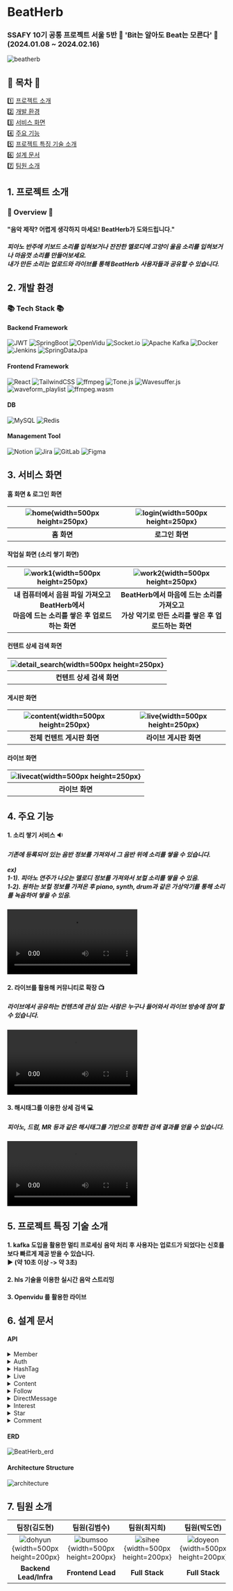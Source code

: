 # BeatHerb
### SSAFY 10기 공통 프로젝트 서울 5반 :musical_score: 'Bit는 알아도 Beat는 모른다' :musical_score: <br /> (2024.01.08 ~ 2024.02.16)

![beatherb](/uploads/5e6cf29a813b761fe830cc749e19996f/beatherb.PNG)

## :green_book: 목차 :green_book:
:one: [프로젝트 소개](#1-프로젝트-소개) <br/>
:two: [개발 환경](#2-개발-환경)<br/>
:three: [서비스 화면](#3-서비스-화면) <br/>
:four: [주요 기능](#4-주요-기능) <br/>
:five: [프로젝트 특징 기술 소개](#5-프로젝트-특징-기술-소개) <br/>
:six: [설계 문서](#6-설계-문서) <br/>
:seven: [팀원 소개](#7-팀원-소개) <br/>

## 1. 프로젝트 소개
### :scroll: Overview :scroll:
#### "음악 제작? 어렵게 생각하지 마세요! BeatHerb가 도와드립니다."
##### 피아노 반주에 키보드 소리를 입혀보거나 잔잔한 멜로디에 고양이 울음 소리를 입혀보거나 마음껏 소리를 만들어보세요. <br /> 내가 만든 소리는 업로드와 라이브를 통해 BeatHerb 사용자들과 공유할 수 있습니다.

## 2. 개발 환경
### :books: Tech Stack :books:
#### Backend Framework
![JWT](https://img.shields.io/badge/JWT-black?style=for-the-badge&logo=JSON%20web%20tokens)
![SpringBoot](https://img.shields.io/badge/SpringBoot-6DB33F?style=for-the-badge&logo=SpringBoot&logoColor=white)
![OpenVidu](https://img.shields.io/badge/OpenVidu-yellow?style=for-the-badge&logo=LiveChat&logoColor=white)
![Socket.io](https://img.shields.io/badge/WebSocket-blue?style=for-the-badge&logo=Socket.io)
![Apache Kafka](https://img.shields.io/badge/Apache%20Kafka-000?style=for-the-badge&logo=apachekafka)
![Docker](https://img.shields.io/badge/docker-%230db7ed.svg?style=for-the-badge&logo=docker&logoColor=white)
![Jenkins](https://img.shields.io/badge/jenkins-%232C5263.svg?style=for-the-badge&logo=jenkins&logoColor=white)
![SpringDataJpa](https://img.shields.io/badge/Spring_Data_Jpa-6DB33F?style=for-the-badge&logo=spring&logoColor=white)
#### Frontend Framework
![React](https://img.shields.io/badge/react-%2320232a.svg?style=for-the-badge&logo=react&logoColor=%2361DAFB)
![TailwindCSS](https://img.shields.io/badge/tailwindcss-%2338B2AC.svg?style=for-the-badge&logo=tailwind-css&logoColor=white)
![ffmpeg](https://img.shields.io/badge/ffmpeg-007808?style=for-the-badge&logo=ffmpeg)
![Tone.js](https://img.shields.io/badge/Tone.js-red?style=for-the-badge&logo=Tone.js)
![Wavesuffer.js](https://img.shields.io/badge/Wavesuffer.js-orange?style=for-the-badge&logo=Wavesuffer.js)
![waveform_playlist](https://img.shields.io/badge/waveform_playlist-green?style=for-the-badge&logo=waveform_playlist)
![ffmpeg.wasm](https://img.shields.io/badge/ffmpeg.wasm-007808?style=for-the-badge&logo=ffmpeg.wasm)
#### DB
![MySQL](https://img.shields.io/badge/mysql-%2300f.svg?style=for-the-badge&logo=mysql&logoColor=white)
![Redis](https://img.shields.io/badge/redis-%23DD0031.svg?style=for-the-badge&logo=redis&logoColor=white)
#### Management Tool
![Notion](https://img.shields.io/badge/Notion-%23000000.svg?style=for-the-badge&logo=notion&logoColor=white)
![Jira](https://img.shields.io/badge/jira-%230A0FFF.svg?style=for-the-badge&logo=jira&logoColor=white)
![GitLab](https://img.shields.io/badge/gitlab-orange.svg?style=for-the-badge&logo=gitlab&logoColor=white)
![Figma](https://img.shields.io/badge/figma-%23F24E1E.svg?style=for-the-badge&logo=figma&logoColor=white)

## 3. 서비스 화면
#### 홈 화면 & 로그인 화면
|![home](/uploads/3ffe1ab56bea7b2e8c3343866e8a4308/home.gif){width=500px height=250px}|![login](/uploads/cf2df092ca02d3850cbe0dd1c968f9e0/login.gif){width=500px height=250px}|
|:---:|:---:|
|**홈 화면**|**로그인 화면**|

#### 작업실 화면 (소리 쌓기 화면)
|![work1](/uploads/eb0b428c06b054b69a7b5222e76514a1/work1.gif){width=500px height=250px}|![work2](/uploads/6016423a0dc2af6369357c7acbab6b59/work2.gif){width=500px height=250px}|
|:---:|:---:|
|**내 컴퓨터에서 음원 파일 가져오고 BeatHerb에서 <br />마음에 드는 소리를 쌓은 후 업로드하는 화면**|**BeatHerb에서 마음에 드는 소리를 가져오고 <br />가상 악기로 만든 소리를 쌓은 후 업로드하는 화면**|
#### 컨텐트 상세 검색 화면
|![detail_search](/uploads/39521cd33e4cd625e61058e9a23921d9/detail_search.gif){width=500px height=250px}|
|:---:|
|**컨텐트 상세 검색 화면**|

#### 게시판 화면
|![content](/uploads/d3a75cf9a72319b12029e1591b2506d1/content.gif){width=500px height=250px}|![live](/uploads/915b35e7e3ecf7fc081ba2a2d5e5027e/live.gif){width=500px height=250px}
|:---:|:---:|
|**전체 컨텐트 게시판 화면**|**라이브 게시판 화면**|

#### 라이브 화면
|![livecat](/uploads/e8bcf51e339fd01eecb172b5c9441f59/livecat.gif){width=500px height=250px}|
|:---:|
|**라이브 화면**|

## 4. 주요 기능
#### 1. 소리 쌓기 서비스 :sound:
##### 기존에 등록되어 있는 음반 정보를 가져와서 그 음반 위에 소리를 쌓을 수 있습니다.<br/><br/> ex)<br/>1-1). 피아노 연주가 나오는 멜로디 정보를 가져와서 보컬 소리를 쌓을 수 있음.<br/>1-2). 원하는 보컬 정보를 가져온 후 piano, synth, drum과 같은 가상악기를 통해 소리를 녹음하여 쌓을 수 있음.
![소리쌓기서비스](/uploads/26068053b2240e8174cb0f394978950c/drum.mp4)

#### 2. 라이브를 활용해 커뮤니티로 확장 :tv:
##### 라이브에서 공유하는 컨텐츠에 관심 있는 사람은 누구나 들어와서 라이브 방송에 참여 할 수 있습니다.
![라이브](/uploads/42041a4f195ef27a198c8e708d1d56c0/live.mp4)

#### 3. 해시태그를 이용한 상세 검색 :computer:
##### 피아노, 드럼, MR 등과 같은 해시태그를 기반으로 정확한 검색 결과를 얻을 수 있습니다.
![해시태그를 이용한 상세검색](/uploads/d1ae2b01a1cba5cbbf194550fae7d88c/detail_search.mp4)

## 5. 프로젝트 특징 기술 소개
#### 1. kafka 도입을 활용한 멀티 프로세싱 음악 처리 후 사용자는 업로드가 되었다는 신호를 보다 빠르게 제공 받을 수 있습니다.<br/> :arrow_forward: (약 10초 이상 -> 약 3초)
#### 2. hls 기술을 이용한 실시간 음악 스트리밍
#### 3. Openvidu 를 활용한 라이브

## 6. 설계 문서
#### API
<details>
<summary>Member</summary>
![member-controller](/uploads/86e6f8888f3eac80ad12acf659a6f1da/member-controller.PNG)
![member-info-controller](/uploads/026d9e72b03460ba22c0b2fc06469c69/member-info-controller.PNG)
</details>

<details>
<summary>Auth</summary>
![auth-controller](/uploads/42268e797cbc6c283b823d3d603cbae0/auth-controller.PNG)
</details>

<details>
<summary>HashTag</summary>
![hash-tag-controller](/uploads/e0240fb282ab5d936eff92c94743766f/hash-tag-controller.PNG)
</details>

<details>
<summary>Live</summary>
![live-controller](/uploads/ff3abc8893837f545349fa3cfdb2bc8b/live-controller.PNG)
</details>

<details>
<summary>Content</summary>
![content-controller](/uploads/6d540e30751dde097ae2cc04b85d994a/content-controller.PNG)
![content-load-controller](/uploads/8c5c7836b0c711ece760ab49374d3555/content-load-controller.PNG)
![content-detail-controller](/uploads/f468c84a4fb8da9c07cb2f666066113f/content-detail-controller.PNG)
![content-search-controller](/uploads/808b950a4edca9ea9f56f31d164d669d/content-search-controller.PNG)
</details>

<details>
<summary>Follow</summary>
![follwer-controller](/uploads/5ce9a9ec610a347d1176252644928545/follwer-controller.PNG)
![following-controller](/uploads/7fb20754acfb80ac812a9f9bf6368502/following-controller.PNG)
</details>

<details>
<summary>DirectMessage</summary>
![direct-message-controller](/uploads/2730867f590f29ceb3f3c7ddbbab970e/direct-message-controller.PNG)
</details>

<details>
<summary>Interest</summary>
![interest-controller](/uploads/a84fb3ecd8aae38831f0b7df35792f41/interest-controller.PNG)
</details>

<details>
<summary>Star</summary>
![star-controller](/uploads/1adc9a1ec22d8c2692cabedbd4d110a1/star-controller.PNG)
</details>

<details>
<summary>Comment</summary>
![comment-controller](/uploads/302ac002cb85debddd38b7072f5221f5/comment-controller.PNG)
</details>

#### ERD
![BeatHerb_erd](/uploads/21ec4252bfff6dd37f71c99fedc1b652/BeatHerb_erd.png)

#### Architecture Structure
![architecture](/uploads/140990d90cf62bb416ec31325464ac33/architecture.png)

## 7. 팀원 소개
|팀장(김도현)|팀원(김범수)|팀원(최지희)|팀원(박도연)|팀원(박세웅)|팀원(유시연)|
|:---:|:---:|:---:|:---:|:---:|:---:|
|![dohyun](/uploads/e4a3c494f282a03cd1c26b1377b9d7b2/dohyun.png){width=500px height=200px}|![bumsoo](/uploads/ac9a84b33f9b46b8ad43337c4dc87bc0/bumsoo.png){width=500px height=200px}|![sihee](/uploads/a8903c64a59a1da77954b64864d842f9/sihee.jpg){width=500px height=200px}|![doyeon](/uploads/4174f69c0a25a1af26b790a358ae87e6/doyeon.jpg){width=500px height=200px}|![seyoog](/uploads/f6c502884106fe25f4eda0cae178922c/seyoog.jpg){width=500px height=200px}|![siyeon](/uploads/63d13eced2448b27d8528fcfd8d2a49a/siyeon.jpg){width=500px height=200px}|
|**Backend Lead/Infra**|**Frontend Lead**|**Full Stack**|**Full Stack**|**Full Stack**|**Full Stack**|
